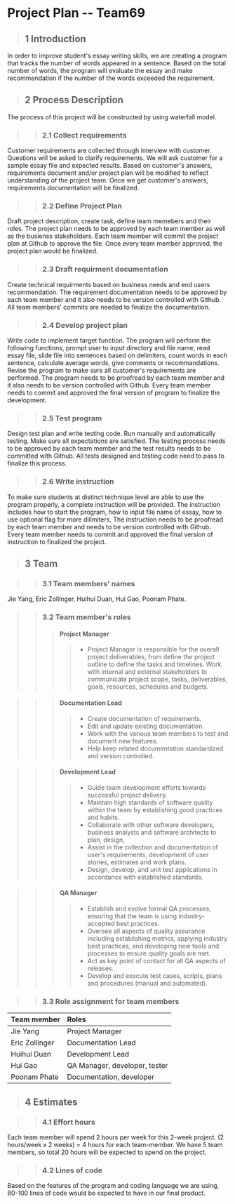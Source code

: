 # **Project Plan -- Team69**

>## **1 Introduction**

In order to improve student's essay writing skills, we are creating a program that tracks the number of words appeared in a sentence. Based on the total number of words, the program will evaluate the essay and make recommendation if the number of the words exceeded the requirement.  

>## **2 Process Description**

The process of this project will be constructed by using waterfall model. 

>>### **2.1 Collect requirements**
Customer requirements are collected through interview with customer. Questions will be asked to clarify requirements. We will ask customer for a sample essay file and expected results. Based on customer's answers, requirements document and/or project plan will be modified to reflect understanding of the project team. Once we get customer's answers, requirements documentation will be finalized. 

>>### **2.2 Define Project Plan**
Draft project description, create task, define team memebers and their roles. 
The project plan needs to be approved by each team member as well as the busienss stakeholders. Each team member will commit the project plan at Github to approve the file. Once every team member approved, the project plan would be finalized. 

>>### **2.3 Draft requirment documentation**
Create technical requirments based on business needs and end users recommendation. 
The requirement documentation needs to be approved by each team member and it also needs to be version controlled with Github. All team members' commits are needed to finalize the documentation. 

>>### **2.4 Develop project plan**
Write code to implement target function. The program will perform the following functions, prompt user to input directory and file name, read essay file, slide file into sentences based on delimiters, count words in each sentence, calculate average words, give comments or recommandations. Revise the program to make sure all customer's requirements are performed. The program needs to be proofread by each team member and it also needs to be version controlled with Github. Every team member needs to commit and approved the final version of program to finalize the development.

>>### **2.5 Test program**
Design test plan and write testing code. Run manually and automatically testing. Make sure all expectations are satisfied. The testing process needs to be approved by each team member and the test results needs to be committed with Github. All tests designed and testing code need to pass to finalize this process.     

>>### **2.6 Write instruction**
To make sure students at distinct technique level are able to use the program properly, a complete instruction will be provided. The instruction includes how to start the program, how to input file name of essay, how to use optional flag for more dilimiters. The instruction needs to be proofread by each team member and needs to be version controlled with Github. Every team member needs to commit and approved the final version of instruction to finalized the project. 

>## **3 Team**

>>### **3.1 Team members' names**
Jie Yang, Eric Zollinger, Huihui Duan, Hui Gao, Poonam Phate. 

>>### **3.2 Team member's roles**
>>>#### **Project Manager**
>>>>- Project Manager is responsible for the overall project deliverables, from define the project outline to define the tasks and timelines. Work with internal and external stakeholders to communicate project scope, tasks, deliverables, goals, resources, schedules and budgets. 

>>>#### **Documentation Lead**
>>>>- Create documentation of requirements. 
>>>>- Edit and update existing documentation.
>>>>- Work with the various team members to test and document new features.
>>>>- Help keep related documentation standardized and version controlled. 

>>>#### **Development Lead**
>>>>- Guide team development efforts towards successful project delivery.
>>>>- Maintain high standards of software quality within the team by establishing good practices and habits.
>>>>- Collaborate with other software developers, business analysts and software architects to plan, design,
>>>>- Assist in the collection and documentation of user's requirements, development of user stories, estimates and work plans.
>>>>- Design, develop, and unit test applications in accordance with established standards.

>>>#### **QA Manager**
>>>>- Establish and evolve formal QA processes, ensuring that the team is using industry-accepted best practices.
>>>>- Oversee all aspects of quality assurance including establishing metrics, applying industry best practices, and developing new tools and processes to ensure quality goals are met.
>>>>- Act as key point of contact for all QA aspects of releases. 
>>>>- Develop and execute test cases, scripts, plans and procedures (manual and automated).

>>### **3.3 Role assignment for team members**

| Team member        | Roles              |
| :----------------- | :----------------- |
| Jie Yang           | Project Manager    |
| Eric Zollinger     | Documentation Lead |
| Huihui Duan        | Development Lead   |
| Hui Gao            | QA Manager, developer, tester         |
| Poonam Phate       | Documentation, developer      |

>## **4 Estimates**

>>### **4.1 Effort hours**
Each team member will spend 2 hours per week for this 2-week project. (2 hours/week x 2 weeks) = 4 hours for each team-member. We have 5 team members, so total 20 hours will be expected to spend on the project.

>>### **4.2 Lines of code**
Based on the features of the program and coding language we are using, 80-100 lines of code would be expected to have in our final product. 